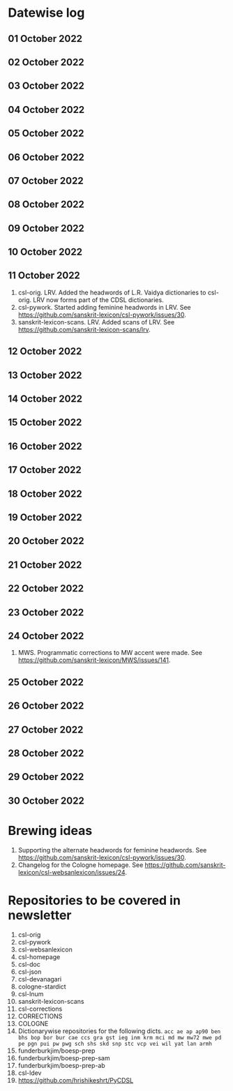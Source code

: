 # Datewise log

## 01 October 2022

## 02 October 2022

## 03 October 2022

## 04 October 2022

## 05 October 2022

## 06 October 2022

## 07 October 2022

## 08 October 2022

## 09 October 2022

## 10 October 2022

## 11 October 2022

1. csl-orig. LRV. Added the headwords of L.R. Vaidya dictionaries to csl-orig. LRV now forms part of the CDSL dictionaries.
2. csl-pywork. Started adding feminine headwords in LRV. See https://github.com/sanskrit-lexicon/csl-pywork/issues/30.
3. sanskrit-lexicon-scans. LRV. Added scans of LRV. See https://github.com/sanskrit-lexicon-scans/lrv.

## 12 October 2022

## 13 October 2022

## 14 October 2022

## 15 October 2022

## 16 October 2022

## 17 October 2022

## 18 October 2022

## 19 October 2022

## 20 October 2022

## 21 October 2022

## 22 October 2022

## 23 October 2022

## 24 October 2022

1. MWS. Programmatic corrections to MW accent were made. See https://github.com/sanskrit-lexicon/MWS/issues/141.

## 25 October 2022

## 26 October 2022

## 27 October 2022

## 28 October 2022

## 29 October 2022

## 30 October 2022


# Brewing ideas

1. Supporting the alternate headwords for feminine headwords. See https://github.com/sanskrit-lexicon/csl-pywork/issues/30.
2. Changelog for the Cologne homepage. See https://github.com/sanskrit-lexicon/csl-websanlexicon/issues/24.


# Repositories to be covered in newsletter

1. csl-orig
2. csl-pywork
3. csl-websanlexicon
4. csl-homepage
5. csl-doc
6. csl-json
7. csl-devanagari
8. cologne-stardict
9. csl-lnum
10. sanskrit-lexicon-scans
11. csl-corrections
12. CORRECTIONS
13. COLOGNE
14. Dictionarywise repositories for the following dicts. 
`acc ae ap ap90 ben bhs bop bor bur cae ccs gra gst ieg inm krm mci md mw mw72 mwe pd pe pgn pui pw pwg sch shs skd snp stc vcp vei wil yat lan armh`
15. funderburkjim/boesp-prep
16. funderburkjim/boesp-prep-sam
17. funderburkjim/boesp-prep-ab
18. csl-ldev
19. https://github.com/hrishikeshrt/PyCDSL
